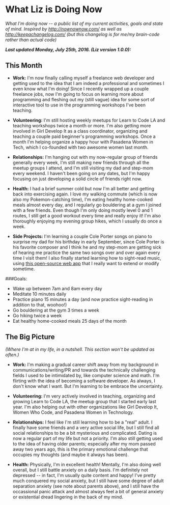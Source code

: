 # What Liz is Doing Now
*What I'm doing now -- a public list of my current activities, goals and state of mind. Inspired by http://nownownow.com/ as well as http://keepachangelog.com/ (but this changelog is for me/my brain-code rather than actual code)*

***Last updated Monday, July 25th, 2016. (Liz version 1.0.0):***


## This Month

- **Work:** I'm now finally calling myself a freelance web developer and getting used to the idea that I am indeed a professional and sometimes I even know what I'm doing! Since I recently wrapped up a couple freelance jobs, now I'm going to focus on learning more about programming and fleshing out my (still vague) idea for some sort of interactive tool to use in the programming workshops I've been teaching.

- **Volunteering:** I'm still hosting weekly meetups for Learn to Code LA and teaching workshops twice a month or more. I'm also getting more involved in Girl Develop It as a class coordinator, organizing and teaching a couple paid beginner's programming workshops. Once a month I'm helping organize a happy hour with Pasadena Women in Tech, which I co-founded with two awesome women last month.

- **Relationships:** I'm hanging out with my now-regular group of friends generally every week, I'm still making new friends through all the meetup groups I attend, and I'm still visiting my dad and step-mom every weekend. I haven't been going on any dates, but I'm happy focusing on just developing a solid circle of friends right now.

- **Health:** I had a brief summer cold but now I'm all better and getting back into exercising again. I love my walking commute (which is now also my Pokemon-catching time), I'm eating healthy home-cooked meals almost every day, and I regularly go bouldering at a gym I joined with a few friends. Even though I'm only doing mostly level 0 and 1 routes, I still get a good workout every time and really enjoy it! I'm also thoroughly enjoying my evening group hikes, which I usually do once a week.

- **Side Projects:** I'm learning a couple Cole Porter songs on piano to surprise my dad for his birthday in early September, since Cole Porter is his favorite composer and I think he and my step-mom are getting sick of hearing me practice the same two songs over and over again every time I visit them! I also finally started learning how to sight-read music, using [this open-source web app](http://www.sheetmusictutor.com/) that I really want to extend or modify sometime.

###Goals:
- Wake up between 7am and 8am every day
- Meditate 10 minutes daily
- Practice piano 15 minutes a day (and now practice sight-reading in addition to that, woohoo!)
- Go bouldering at the gym 3 times a week
- Go hiking twice a week
- Eat healthy home-cooked meals 25 days of the month


## The Big Picture
*(Where I'm at in my life, in a nutshell. This section won't be updated as often.)*

- **Work:** I'm making a gradual career shift away from my background in communications/writing/PR and towards the technically challenging fields I used to be intimidated by, like computer science and math. I'm flirting with the idea of becoming a software developer. As always, I don't know what I want. But I'm learning to be embrace the uncertainty.

- **Volunteering:** I'm very actively involved in teaching, organizing and growing Learn to Code LA, the meetup group that I started early last year. I'm also helping out with other organizations like Girl Develop It, Women Who Code, and Pasadena Women in Technology.

- **Relationships:** I feel like I'm still learning how to be a "real" adult. I finally have some friends and a very active social life, but I still find all social relationships to be a bit mysterious and complicated. Dating is now a regular part of my life but not a priority. I'm also still getting used to the idea of having older parents; especially after my mom passed away two years ago, this is the primary emotional challenge that occupies my thoughts (and maybe it always has been).

- **Health:** Physically, I'm in excellent health! Mentally, I'm also doing well overall, but I still battle anxiety on a daily basis. I'm definitely not depressed -- in fact, I'm usually quite content and happy! I've pretty much conquered my social anxiety, but I still have some degree of adult separation anxiety (see note about parents above), and I still have the occassional panic attack and almost always feel a bit of general anxiety or existential dread lingering in the back of my mind.
